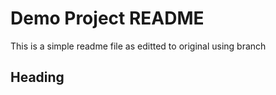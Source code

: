 # Demo Project README

This is a simple readme file as editted to original using branch


## Heading
